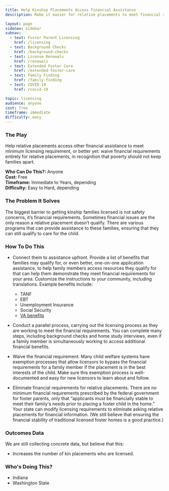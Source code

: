 ```yaml
---
title: Help Kinship Placements Access Financial Assistance
description: Make it easier for relative placements to meet financial requirements for licensure.

layout: page
sidenav: sidebar
subnav:
  - text: Foster Parent Licensing
    href: /licensing
  - text: Background Checks
    href: /background-checks
  - text: License Renewals
    href: /renewals
  - text: Extended Foster Care
    href: /extended-foster-care
  - text: Family Finding
    href: /family-finding
  - text: COVID-19
    href: /covid-19

topic: licensing
audience: anyone
cost: free
timeframe: immediate
difficulty: easy
---
```



### The Play

Help relative placements access other financial assistance to meet minimum licensing requirement, or better yet: waive financial requirements entirely for relative placements, in recognition that poverty should not keep families apart.

**Who Can Do This?:**
Anyone<br />
**Cost:**
Free<br />
**Timeframe:**
Immediate to Years, depending<br />
**Difficulty:**
Easy to Hard, depending<br />

### The Problem It Solves

The biggest barrier to getting kinship families licensed is not safety concerns, it’s financial requirements. Sometimes financial issues are the only reason a relative placement doesn’t qualify. There are various programs that can provide assistance to these families, ensuring that they can still qualify to care for the child.

### How To Do This

* Connect them to assistance upfront.
  Provide a list of benefits that families may qualify for, or even better, one-on-one application assistance, to help family members access resources they qualify for that can help them demonstrate they meet financial requirements for your area. Customize the instructions to your community, including translations. Example benefits include: 

  * TANF
  * EBT
  * Unemployment Insurance
  * Social Security
  * [VA benefits](https://va.gov)
  
* Conduct a parallel process, carrying out the licensing process as they are working to meet the financial requirements. 
You can complete many steps, including background checks and home study interviews, even if a family member is simultaneously working to access additional financial benefits.

* Waive the financial requirement.
Many child welfare systems have exemption processes that allow licensors to bypass the financial requirements for a family member if the placement is in the best interests of the child. Make sure this exemption process is well-documented and easy for new licensors to learn about and follow.

* Eliminate financial requirements for relative placements.
There are no minimum financial requirements prescribed by the federal government for foster parents, only that “applicants must be financially stable to meet their family's needs prior to placing a foster child in the home.” Your state can modify licensing requirements to eliminate asking relative placements for financial information. (We still believe that ensuring the financial stability of traditional licensed foster homes is a good practice.)


### Outcomes Data

We are still collecting concrete data, but believe that this:
* Increases the number of kin placements who are licensed. 

### Who's Doing This?

* Indiana
* Washington State